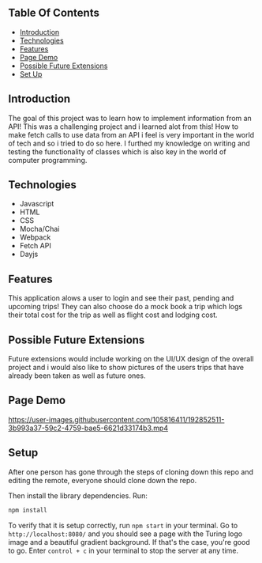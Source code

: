 ## Table Of Contents
  - [Introduction](#introduction)
  - [Technologies](#technologies)
  - [Features](#features)
  - [Page Demo](#page-demo)
  - [Possible Future Extensions](#possible-future-extensions)
  - [Set Up](#set-up)
  

## Introduction
  The goal of this project was to learn how to implement information from an API!  This was a challenging project and i learned alot from this! How to make fetch calls to use data from an API i feel is very important in the world of tech and so i tried to do so here.  I furthed my knowledge on writing and testing the functionality of classes which is also key in the world of computer programming.


## Technologies
- Javascript
- HTML
- CSS
- Mocha/Chai
- Webpack
- Fetch API
- Dayjs


## Features
  This application alows a user to login and see their past, pending and upcoming trips!  They can also choose do a mock book a trip which logs their total cost for the trip as well as flight cost and lodging cost.


## Possible Future Extensions
  Future extensions would include working on the UI/UX design of the overall project and i would also like to show pictures of the users trips that have already been taken as well as future ones.


## Page Demo






https://user-images.githubusercontent.com/105816411/192852511-3b993a37-59c2-4759-bae5-6621d33174b3.mp4











## Setup
  After one person has gone through the steps of cloning down this repo and editing the remote, everyone should clone down the repo.

  Then install the library dependencies. Run:

```bash
npm install
```

  To verify that it is setup correctly, run `npm start` in your terminal. Go to `http://localhost:8080/` and you should see a page with the Turing logo image and a beautiful gradient background. If that's the case, you're good to go. Enter `control + c` in your terminal to stop the server at any time.



